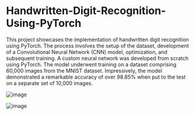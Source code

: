 # Handwritten-Digit-Recognition-Using-PyTorch

This project showcases the implementation of handwritten digit recognition using PyTorch. The process involves the setup of the dataset, development of a Convolutional Neural Network (CNN) model, optimization, and subsequent training. A custom neural network was developed from scratch using PyTorch. The model underwent training on a dataset comprising 60,000 images from the MNIST dataset. Impressively, the model demonstrated a remarkable accuracy of over 98.85% when put to the test on a separate set of 10,000 images.


![image](https://github.com/AdhikariSagar/Handwritten-Digit-Recognition-Using-PyTorch/assets/49621707/ca6f3f58-d04d-47c6-88d2-09a03c5bb524)

![image](https://github.com/AdhikariSagar/Handwritten-Digit-Recognition-Using-PyTorch/assets/49621707/b3d741a6-c67c-4897-80a1-158c8dd57da8)


